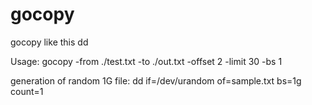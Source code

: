 # gocopy
gocopy like this dd

Usage:
gocopy -from ./test.txt -to ./out.txt -offset 2 -limit 30 -bs 1

generation of random 1G file:
dd if=/dev/urandom of=sample.txt bs=1g count=1


